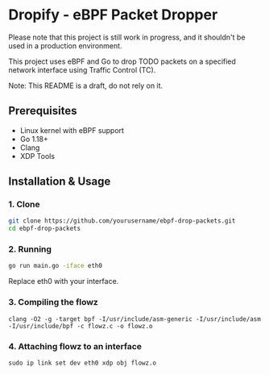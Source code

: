 # Dropify - eBPF Packet Dropper

Please note that this project is still work in progress, and it shouldn't be used in a production environment.

This project uses eBPF and Go to drop TODO packets on a specified network interface using Traffic Control (TC).

Note: This README is a draft, do not rely on it.

## Prerequisites
- Linux kernel with eBPF support
- Go 1.18+
- Clang
- XDP Tools

## Installation & Usage

### 1. Clone
```sh
git clone https://github.com/yourusername/ebpf-drop-packets.git
cd ebpf-drop-packets
```

### 2. Running
```sh
go run main.go -iface eth0
```
Replace eth0 with your interface.

### 3. Compiling the flowz
```
clang -O2 -g -target bpf -I/usr/include/asm-generic -I/usr/include/asm -I/usr/include/bpf -c flowz.c -o flowz.o
```

### 4. Attaching flowz to an interface
```
sudo ip link set dev eth0 xdp obj flowz.o
```
